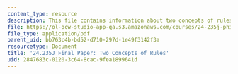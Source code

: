 ```yaml
---
content_type: resource
description: This file contains information about two concepts of rules.
file: https://ol-ocw-studio-app-qa.s3.amazonaws.com/courses/24-235j-philosophy-of-law-spring-2012/2847683c01203c648cac9fea1899641d_MIT24_235JS12_Rawlsonrules.pdf
file_type: application/pdf
parent_uid: bb763c4b-bd52-d710-297d-1e49f3142f3a
resourcetype: Document
title: '24.235J Final Paper: Two Concepts of Rules'
uid: 2847683c-0120-3c64-8cac-9fea1899641d
---
```

